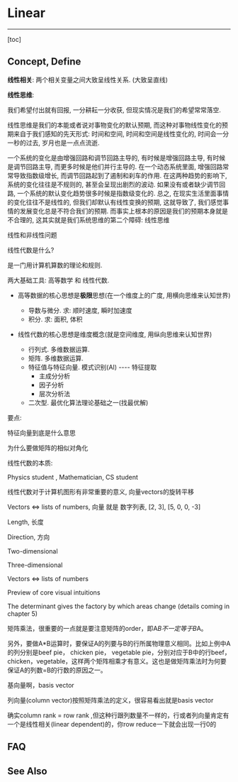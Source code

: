 # Linear

----

[toc]



## Concept, Define

**线性相关**: 两个相关变量之间大致呈线性关系. (大致呈直线)

**线性思维**: 

我们希望付出就有回报, 一分耕耘一分收获, 但现实情况是我们的希望常常落空. 

线性思维是我们的本能或者说对事物变化的默认预期, 而这种对事物线性变化的预期来自于我们感知的先天形式: 时间和空间, 时间和空间是线性变化的, 时间会一分一秒的过去, 岁月也是一点点流逝. 

一个系统的变化是由增强回路和调节回路主导的, 有时候是增强回路主导, 有时候是调节回路主导, 而更多时候是他们并行主导的. 在一个动态系统里面, 增强回路常常导致指数级增长, 而调节回路起到了遏制和刹车的作用. 在这两种趋势的影响下, 系统的变化往往是不规则的, 甚至会呈现出剧烈的波动. 如果没有或者缺少调节回路, 一个系统的默认变化趋势很多时候是指数级变化的. 总之, 在现实生活里面事情的变化往往不是线性的, 但我们却默认有线性变换的预期, 这就导致了, 我们感觉事情的发展变化总是不符合我们的预期. 而事实上根本的原因是我们的预期本身就是不合理的, 这其实就是我们系统思维的第二个障碍: 线性思维



线性和非线性问题



线性代数是什么?

是一门用计算机算数的理论和规则.

两大基础工具: 高等数学 和 线性代数.

- 高等数据的核心思想是**极限**思想(在一个维度上的广度, 用横向思维来认知世界)
  - 导数与微分. 求: 顺时速度, 瞬时加速度
  - 积分. 求: 面积, 体积

- 线性代数的核心思想是维度概念(就是空间维度, 用纵向思维来认知世界)
  - 行列式. 多维数据运算.
  - 矩阵. 多维数据运算.
  - 特征值与特征向量. 模式识别(AI) ---- 特征提取
    - 主成分分析
    - 因子分析
    - 层次分析法
  - 二次型. 最优化算法理论基础之一(找最优解)



要点:

特征向量到底是什么意思

为什么要做矩阵的相似对角化





线性代数的本质:

Physics student , Mathematician, CS student

线性代数对于计算机图形有非常重要的意义, 向量vectors的旋转平移

Vectors <=> lists of numbers, 向量 就是 数字列表, [2, 3], [5, 0, 0, -3]



Length, 长度

Direction, 方向

Two-dimensional

Three-dimensional

Vectors <=> lists of numbers



Preview of core visual intuitions

The determinant gives the factory by which areas change (details coming in chapter 5)



矩阵乘法，很重要的一点就是要注意矩阵的order，即A*B不一定等于B*A。

另外，要做A*B运算时，要保证A的列要与B的行所属物理意义相同。比如上例中A的列分别是beef pie， chicken pie， vegetable pie，分别对应于B中的行beef，chicken，vegetable，这样两个矩阵相乘才有意义。这也是做矩阵乘法时为何要保证A的列数=B的行数的原因之一。



基向量啊，basis vector

列向量(column vector)按照矩阵乘法的定义，很容易看出就是basis vector

确实column rank = row rank ,但这种行跟列数量不一样的，行或者列向量肯定有一个是线性相关(linear dependent)的，你row reduce一下就会出现一行0的



## FAQ







## See Also



















